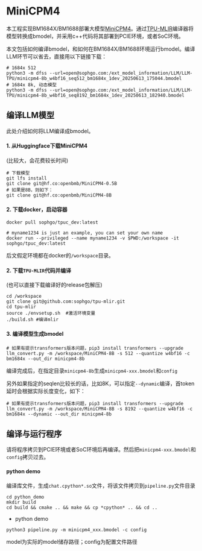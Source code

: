 # MiniCPM4

本工程实现BM1684X/BM1688部署大模型[MiniCPM4](https://huggingface.co/openbmb/MiniCPM4-8B)。通过[TPU-MLIR](https://github.com/sophgo/tpu-mlir)编译器将模型转换成bmodel，并采用c++代码将其部署到PCIE环境，或者SoC环境。


本文包括如何编译bmodel，和如何在BM1684X/BM1688环境运行bmodel。编译LLM环节可以省去，直接用以下链接下载：

``` shell
# 1684x 512
python3 -m dfss --url=open@sophgo.com:/ext_model_information/LLM/LLM-TPU/minicpm4-8b_w4bf16_seq512_bm1684x_1dev_20250613_175044.bmodel
# 1684x 8k, 动态模型
python3 -m dfss --url=open@sophgo.com:/ext_model_information/LLM/LLM-TPU/minicpm4-8b_w4bf16_seq8192_bm1684x_1dev_20250613_182940.bmodel
```

## 编译LLM模型

此处介绍如何将LLM编译成bmodel。

#### 1. 从Huggingface下载MiniCPM4

(比较大，会花费较长时间)

``` shell
# 下载模型
git lfs install
git clone git@hf.co:openbmb/MiniCPM4-0.5B
# 如果是8B，则如下：
git clone git@hf.co:openbmb/MiniCPM4-8B
```

#### 2. 下载docker，启动容器

``` shell
docker pull sophgo/tpuc_dev:latest

# myname1234 is just an example, you can set your own name
docker run --privileged --name myname1234 -v $PWD:/workspace -it sophgo/tpuc_dev:latest
```
后文假定环境都在docker的`/workspace`目录。

#### 2. 下载`TPU-MLIR`代码并编译

(也可以直接下载编译好的release包解压)

``` shell
cd /workspace
git clone git@github.com:sophgo/tpu-mlir.git
cd tpu-mlir
source ./envsetup.sh  #激活环境变量
./build.sh #编译mlir
```

#### 3. 编译模型生成bmodel

``` shell
# 如果有提示transformers版本问题，pip3 install transformers --upgrade
llm_convert.py -m /workspace/MiniCPM4-8B -s 512 --quantize w4bf16 -c bm1684x --out_dir minicpm4-8b
```
编译完成后，在指定目录`minicpm4-8b`生成`minicpm4-xxx.bmodel`和`config`

另外如果指定的seqlen比较长的话，比如8K，可以指定`--dynamic`编译，首token延时会根据实际长度变化，如下：
``` shell
# 如果有提示transformers版本问题，pip3 install transformers --upgrade
llm_convert.py -m /workspace/MiniCPM4-8B -s 8192 --quantize w4bf16 -c bm1684x --dynamic --out_dir minicpm4-8b
```

## 编译与运行程序

请将程序拷贝到PCIE环境或者SoC环境后再编译。然后把`minicpm4-xxx.bmodel`和`config`拷贝过去。

#### python demo

编译库文件，生成`chat.cpython*.so`文件，将该文件拷贝到`pipeline.py`文件目录

``` shell
cd python_demo
mkdir build 
cd build && cmake .. && make && cp *cpython* .. && cd ..
```

* python demo

``` shell
python3 pipeline.py -m minicpm4_xxx.bmodel -c config 
```
model为实际的model储存路径；config为配置文件路径
